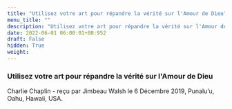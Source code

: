 ```yaml
---
title: "Utilisez votre art pour répandre la vérité sur l'Amour de Dieu"
menu_title: ""
description: "Utilisez votre art pour répandre la vérité sur l'Amour de Dieu"
date: 2022-06-01 06:00:01+00:952
draft: False
hidden: True
weight:
---
```

### Utilisez votre art pour répandre la vérité sur l'Amour de Dieu

Charlie Chaplin - reçu par Jimbeau Walsh le 6 Décembre 2019, Punalu’u, Oahu, Hawaii, USA.




